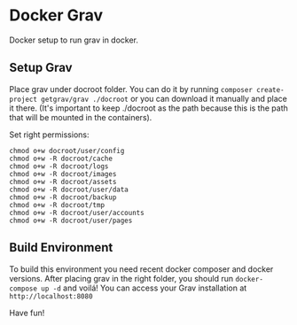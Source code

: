 # Docker Grav

Docker setup to run grav in docker.

## Setup Grav

Place grav under docroot folder. You can do it by running `composer create-project getgrav/grav ./docroot` or you can download it manually and place it there. (It's important to keep ./docroot as the path because this is the path that will be mounted in the containers).

Set right permissions:

```
chmod o+w docroot/user/config
chmod o+w -R docroot/cache
chmod o+w -R docroot/logs
chmod o+w -R docroot/images
chmod o+w -R docroot/assets
chmod o+w -R docroot/user/data
chmod o+w -R docroot/backup
chmod o+w -R docroot/tmp
chmod o+w -R docroot/user/accounts
chmod o+w -R docroot/user/pages
```

## Build Environment

To build this environment you need recent docker composer and docker versions.
After placing grav in the right folder, you should run `docker-compose up -d` and voilá! You can access your Grav installation at `http://localhost:8080`

Have fun!
